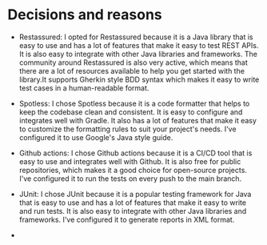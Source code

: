 # Decisions and reasons

- Restassured: I opted for Restassured because it is a Java library that is easy to use and has a lot of features that make it easy to test REST APIs. It is also easy to integrate with other Java libraries and frameworks. The community around Restassured is also very active, which means that there are a lot of resources available to help you get started with the library.It supports Gherkin style BDD syntax which makes it easy to write test cases in a human-readable format. 

- Spotless: I chose Spotless because it is a code formatter that helps to keep the codebase clean and consistent. It is easy to configure and integrates well with Gradle. It also has a lot of features that make it easy to customize the formatting rules to suit your project's needs. I've configured it to use Google's Java style guide.

- Github actions: I chose Github actions because it is a CI/CD tool that is easy to use and integrates well with Github. It is also free for public repositories, which makes it a good choice for open-source projects. I've configured it to run the tests on every push to the main branch.

- JUnit: I chose JUnit because it is a popular testing framework for Java that is easy to use and has a lot of features that make it easy to write and run tests. It is also easy to integrate with other Java libraries and frameworks. I've configured it to generate reports in XML format.
- 